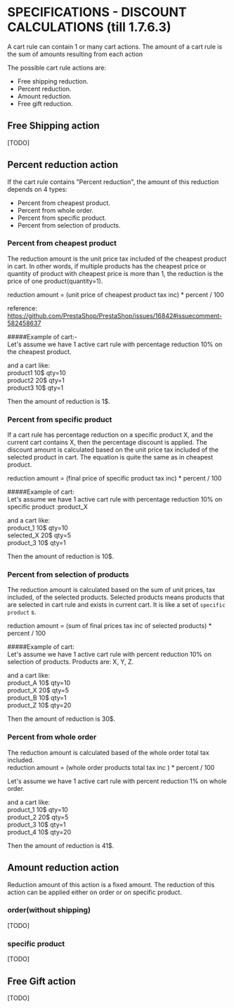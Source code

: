 # SPECIFICATIONS - DISCOUNT CALCULATIONS (till 1.7.6.3)

A cart rule can contain 1 or many cart actions. The amount of a cart rule is the sum of amounts resulting from each action

The possible cart rule actions are:
* Free shipping reduction.
* Percent reduction.
* Amount reduction.
* Free gift reduction.

## Free Shipping action

[TODO]

## Percent reduction action
If the cart rule contains "Percent reduction", the amount of this reduction depends on 4 types:

* Percent from cheapest product.
* Percent from whole order.
* Percent from specific product.
* Percent from selection of products.


### Percent from cheapest product

The reduction amount is the unit price tax included of the cheapest product in cart. In other words, if multiple products has the cheapest price or quantity of product with cheapest price is more than 1, the reduction is the price of one product(quantity=1). 

reduction amount = (unit price of cheapest product tax inc) * percent / 100

reference: https://github.com/PrestaShop/PrestaShop/issues/16842#issuecomment-582458637

#####Example of cart:-
<br>
Let's assume we have 1 active cart rule with percentage reduction 10% on the cheapest product.

and a cart like:<br>
product1 10$ qty=10<br>
product2 20$ qty=1<br>
product3 10$ qty=1<br>

Then the amount of reduction is 1$. 


### Percent from specific product
If a cart rule has percentage reduction on a specific product X, and the current cart contains X, then the percentage discount is applied.
The discount amount is calculated based on the unit price tax included of the selected product in cart. The equation is quite the same as in cheapest product.

reduction amount = (final price of specific product tax inc) * percent / 100

#####Example of cart:
<br>
Let's assume we have 1 active cart rule with percentage reduction 10% on specific product :product_X

and a cart like:<br>
product_1 10$ qty=10<br>
selected_X 20$ qty=5<br>
product_3 10$ qty=1<br>

Then the amount of reduction is 10$.


### Percent from selection of products


The reduction amount is calculated based on the sum of unit prices, tax included, of the selected products.
Selected products means products that are selected in cart rule and exists in current cart. It is like a set of `specific product` s.

reduction amount = (sum of final prices tax inc of selected products) * percent / 100

#####Example of cart:
<br>
Let's assume we have 1 active cart rule with percent reduction 10% on selection of products. Products are: X, Y, Z.

and a cart like:<br>
product_A  10$ qty=10<br>
product_X 20$ qty=5<br>
product_B 10$ qty=1<br>
product_Z 10$ qty=20<br>

Then the amount of reduction is 30$.

### Percent from whole order

The reduction amount is calculated based of the whole order total tax included.
<br>
reduction amount = (whole order products total tax inc ) * percent / 100

Let's assume we have 1 active cart rule with percent reduction 1% on whole order.

and a cart like:<br>
product_1  10$ qty=10<br>
product_2 20$ qty=5<br>
product_3 10$ qty=1<br>
product_4 10$ qty=20<br>

Then the amount of reduction is 41$.

## Amount reduction action

Reduction amount of this action is a fixed amount. The reduction of this action can be applied either on order or on specific product. 

### order(without shipping)

[TODO]

### specific product


[TODO]

## Free Gift action
[TODO]
